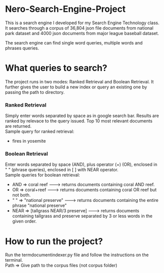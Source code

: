 # Nero-Search-Engine-Project  
This is a search engine I developed for my Search Engine Technology class. It searches through a corpus of 36,804 json file documents from national park dataset and 4000 json documents from major league baseball dataset.  

The search engine can find single word queries, multiple words and phrases queries. 

# What queries to search?  
The project runs in two modes: Ranked Retrieval and Boolean Retrieval. It further gives the user to build a new index or query an existing one by passing the path to directory.  

### Ranked Retrieval ###  
Simply enter words separated by space as in google search bar.  Results are ranked by relevace to the query issued. Top 10 most relevant documents are returned.  
Sample query for ranked retrieval:  
+ fires in yosemite  

### Boolean Retrieval ###  
Enter words separated by space (AND), plus operator (+) (OR), enclosed in " " (phrase queries), enclosed in [ ] with NEAR operator.     
Sample queries for boolean retrieval:  
+ AND => coral reef  ---> returns documents containing coral AND reef.  
+ OR  => coral+reef  ---> returns documents containing coral OR reef but not both.  
+ " " => "national preserve" ---> returns documents containing the entire phrase "national preserve"  
+ NEAR => [tallgrass NEAR/3 preserve] ---> returns documents containing tallgrass and preserve separated by 3 or less words in the given order.  

# How to run the project? 
Run the termdocumentindexer.py file and follow the instructions on the terminal.   
Path => Give path to the corpus files (not corpus folder)  
